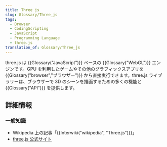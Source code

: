 ```yaml
---
title: Three js
slug: Glossary/Three_js
tags:
  - Browser
  - CodingScripting
  - JavaScript
  - Programming Language
  - three.js
translation_of: Glossary/Three_js
---
```

three.js は {{Glossary("JavaScript")}} ベースの {{Glossary("WebGL")}} エンジンです。GPU を利用したゲームやその他のグラフィックスアプリを {{Glossary("browser","ブラウザー")}} から直接実行できます。three.js ライブラリーは、ブラウザーで 3D のシーンを描画するための多くの機能と {{Glossary("API")}} を提供します。

## 詳細情報

### 一般知識

- Wikipedia 上の記事「{{Interwiki("wikipedia", "Three.js")}}」
- [three.js 公式サイト](http://threejs.org/)
